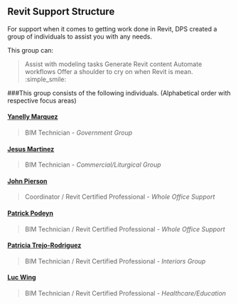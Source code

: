 ## Revit Support Structure

For support when it comes to getting work done in Revit, DPS created a group of individuals to assist you with any needs.

This group can:
>Assist with modeling tasks
>Generate Revit content
>Automate workflows
>Offer a shoulder to cry on when Revit is mean. :simple_smile:

###This group consists of the following individuals. (Alphabetical order with respective focus areas)

#### <a href="mailto:yanellym@dpsdesign.org">Yanelly Marquez </a>
>BIM Technician - *Government Group*

####  <a href="mailto:jesusm@dpsdesign.org">Jesus Martinez </a>
>BIM Technician - *Commercial/Liturgical Group*

####  <a href="mailto:johnp@dpsdesign.org">John Pierson </a>
>Coordinator / Revit Certified Professional - *Whole Office Support*

####  <a href="mailto:patrickp@dpsdesign.org">Patrick Podeyn </a>
>BIM Technician / Revit Certified Professional - *Whole Office Support*

####  <a href="mailto:patriciatr@dpsdesign.org">Patricia Trejo-Rodriguez </a>
>BIM Technician / Revit Certified Professional - *Interiors Group*

####  <a href="mailto:lucwm@dpsdesign.org">Luc Wing </a>
>BIM Technician / Revit Certified Professional - *Healthcare/Education*
